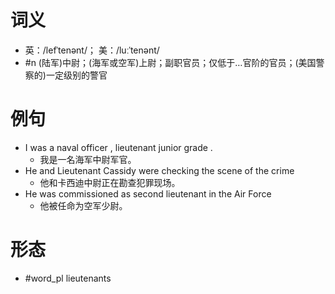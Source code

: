 # 词义
- 英：/lefˈtenənt/； 美：/luːˈtenənt/
- #n (陆军)中尉；(海军或空军)上尉；副职官员；仅低于…官阶的官员；(美国警察的)一定级别的警官
# 例句
- I was a naval officer , lieutenant junior grade .
	- 我是一名海军中尉军官。
- He and Lieutenant Cassidy were checking the scene of the crime
	- 他和卡西迪中尉正在勘查犯罪现场。
- He was commissioned as second lieutenant in the Air Force
	- 他被任命为空军少尉。
# 形态
- #word_pl lieutenants
